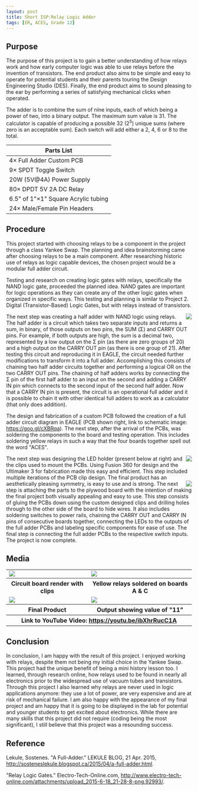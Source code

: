 ```yaml
---
layout: post
title: Short ISP:Relay Logic Adder
tags: [ER, ACES, Grade 12]
---
```

Purpose
-------
The purpose of this project is to gain a better understanding of how relays work and how early computer logic was able to use relays before the invention of transistors. The end product also aims to be simple and easy to operate for potential students and their parents touring the Design Engineering Studio (DES). Finally, the end product aims to sound pleasing to the ear by performing a series of satisfying mechanical clicks when operated.

The adder is to combine the sum of nine inputs, each of which being a power of two, into a binary output. The maximum sum value is 31. The calculator is capable of producing a possible 32 (2<sup>5</sup>) unique sums (where zero is an acceptable sum). Each switch will add either a 2, 4, 6 or 8 to the total.

Parts List|
----------|
4× Full Adder Custom PCB|5× DC Power Jack
9× SPDT Toggle Switch|4× DC Barrel Plug
20W (5V@4A) Power Supply|5× 10mm Red LED
80× DPDT 5V 2A DC Relay|Grey PLA 3D Printer Filament
6.5" of 1"×1" Square Acrylic tubing|Clear Acrylic Sheet
24× Male/Female Pin Headers|Plywood Board


Procedure
---------
This project started with choosing relays to be a component in the project through a class Yankee Swap. The planning and idea brainstorming came after choosing relays to be a main component. After researching historic use of relays as logic capable devices, the chosen project would be a modular full adder circuit.

Testing and research on creating logic gates with relays, specifically the NAND logic gate, proceeded the planned idea. NAND gates are important for logic operations as they can create any of the other logic gates when organized in specific ways. This testing and planning is similar to Project 2. Digital (Transistor-Based) Logic Gates, but with relays instead of transistors.

<img style="float:right" src="https://emcauliffe.ca/Images/ER%20Reports/Grade%2012/Short%20ISP/Screen%20Shot%202017-11-05%20at%2017.05.12.png">
The next step was creating a half adder with NAND logic using relays. The half adder is a circuit which takes two separate inputs and returns a sum, in binary, of those outputs on two pins, the SUM (Σ) and CARRY OUT pins. For example, if both outputs are high, the sum is a decimal two, represented by a low output on the Σ pin (as there are zero groups of 20) and a high output on the CARRY OUT pin (as there is one group of 21). After testing this circuit and reproducing it in EAGLE, the circuit needed further modifications to transform it into a full adder. Accomplishing this consists of chaining two half adder circuits together and performing a logical OR on the two CARRY OUT pins. The chaining of half adders works by connecting the Σ pin of the first half adder to an input on the second and adding a CARRY IN pin which connects to the second input of the second half adder. Now that a CARRY IN pin is present, the circuit is an operational full adder and it is possible to chain it with other identical full adders to work as a calculator (that only does addition).  

The design and fabrication of a custom PCB followed the creation of a full adder circuit diagram in EAGLE (PCB shown right, link to schematic image: <https://goo.gl/cXBRqa>). The next step, after the arrival of the PCBs, was soldering the components to the board and testing operation. This includes soldering yellow relays in such a way that the four boards together spell out the word "ACES".

<img style="float:right" src="https://emcauliffe.ca/Images/ER%20Reports/Grade%2012/Short%20ISP/LED_Display.jpg">
The next step was designing the LED holder (present below at right) and the clips used to mount the PCBs. Using Fusion 360 for design and the Ultimaker 3 for fabrication made this easy and efficient. This step included multiple iterations of the PCB clip design. The final product has an aesthetically pleasing symmetry, is easy to use and is strong.

<img style="float:right" src="https://emcauliffe.ca/Images/ER%20Reports/Grade%2012/Short%20ISP/RelayInternals.jpg">
The next step is attaching the parts to the plywood board with the intention of making the final project both visually appealing and easy to use. This step consists of gluing the PCBs down using the custom designed clips and drilling holes through to the other side of the board to hide wires. It also includes soldering switches to power rails, chaining the CARRY OUT and CARRY IN pins of consecutive boards together, connecting the LEDs to the outputs of the full adder PCBs and labeling specific components for ease of use. The final step is connecting the full adder PCBs to the respective switch inputs. The project is now complete.


Media
-----
<table>
  <tr>
    <td>
      <img src="https://emcauliffe.ca/Images/ER%20Reports/Grade%2012/Short%20ISP/render1.png">
    </td>
    <td>
      <img src="https://emcauliffe.ca/Images/ER%20Reports/Grade%2012/Short%20ISP/20171026_234541.jpg">
    </td>
  </tr>
  <tr>
    <th>Circuit board render with clips</th>
    <th>Yellow relays soldered on boards A & C</th>
  </tr>
  <tr>
    <td>
      <img src="https://emcauliffe.ca/Images/ER%20Reports/Grade%2012/Short%20ISP/DSC_0019.JPG">
    </td>
    <td>
      <img src="https://emcauliffe.ca/Images/ER%20Reports/Grade%2012/Short%20ISP/DSC_0021.JPG">
    </td>
  </tr>
  <tr>
    <th>Final Product</th>
    <th>Output showing value of "11"</th>
  </tr>
  <tr>
    <th colspan="2">Link to YouTube Video: <a href="https://youtu.be/ibXhrRucC1A">https://youtu.be/ibXhrRucC1A</a></th>
  </tr>
</table>

Conclusion
-----
In conclusion, I am happy with the result of this project. I enjoyed working with relays, despite them not being my initial choice in the Yankee Swap. This project had the unique benefit of being a mini history lesson too. I learned, through research online, how relays used to be found in nearly all electronics prior to the widespread use of vacuum tubes and transistors. Through this project I also learned why relays are never used in logic applications anymore: they use a lot of power, are very expensive and are at risk of mechanical failure. I am also happy with the appearance of my final project and am happy that it is going to be displayed in the lab for potential and younger students to get excited about electronics. While there are many skills that this project did not require (coding being the most significant), I still believe that this project was a resounding success.

Reference
-----
Lekule, Sostenes. "A Full-Adder." LEKULE BLOG, 21 Apr. 2015, <http://sosteneslekule.blogspot.ca/2015/04/a-full-adder.html>.

"Relay Logic Gates." Electro-Tech-Online.com, <http://www.electro-tech-online.com/attachments/upload_2015-6-18_21-28-8-png.92993/>.
